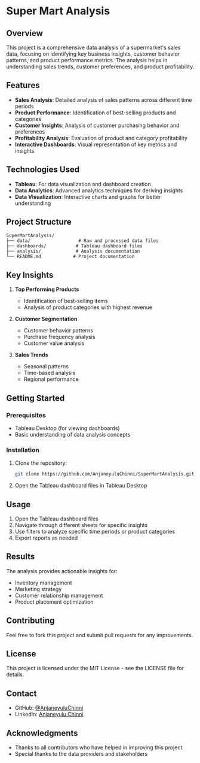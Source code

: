 # Super Mart Analysis

## Overview
This project is a comprehensive data analysis of a supermarket's sales data, focusing on identifying key business insights, customer behavior patterns, and product performance metrics. The analysis helps in understanding sales trends, customer preferences, and product profitability.

## Features
- **Sales Analysis**: Detailed analysis of sales patterns across different time periods
- **Product Performance**: Identification of best-selling products and categories
- **Customer Insights**: Analysis of customer purchasing behavior and preferences
- **Profitability Analysis**: Evaluation of product and category profitability
- **Interactive Dashboards**: Visual representation of key metrics and insights

## Technologies Used
- **Tableau**: For data visualization and dashboard creation
- **Data Analytics**: Advanced analytics techniques for deriving insights
- **Data Visualization**: Interactive charts and graphs for better understanding

## Project Structure
```
SuperMartAnalysis/
├── data/                  # Raw and processed data files
├── dashboards/           # Tableau dashboard files
├── analysis/             # Analysis documentation
└── README.md            # Project documentation
```

## Key Insights
1. **Top Performing Products**
   - Identification of best-selling items
   - Analysis of product categories with highest revenue

2. **Customer Segmentation**
   - Customer behavior patterns
   - Purchase frequency analysis
   - Customer value analysis

3. **Sales Trends**
   - Seasonal patterns
   - Time-based analysis
   - Regional performance

## Getting Started

### Prerequisites
- Tableau Desktop (for viewing dashboards)
- Basic understanding of data analysis concepts

### Installation
1. Clone the repository:
   ```bash
   git clone https://github.com/AnjaneyuluChinni/SuperMartAnalysis.git
   ```
2. Open the Tableau dashboard files in Tableau Desktop

## Usage
1. Open the Tableau dashboard files
2. Navigate through different sheets for specific insights
3. Use filters to analyze specific time periods or product categories
4. Export reports as needed

## Results
The analysis provides actionable insights for:
- Inventory management
- Marketing strategy
- Customer relationship management
- Product placement optimization

## Contributing
Feel free to fork this project and submit pull requests for any improvements.

## License
This project is licensed under the MIT License - see the LICENSE file for details.

## Contact
- GitHub: [@AnjaneyuluChinni](https://github.com/AnjaneyuluChinni)
- LinkedIn: [Anjaneyulu Chinni](https://www.linkedin.com/in/anjaneyulu-chinni-3a963a266/)

## Acknowledgments
- Thanks to all contributors who have helped in improving this project
- Special thanks to the data providers and stakeholders
